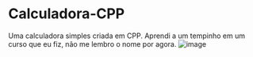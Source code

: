 # Calculadora-CPP
Uma calculadora simples criada em CPP. Aprendi a um tempinho em um curso que eu fiz, não me lembro o nome por agora.
![image](https://user-images.githubusercontent.com/82288892/114331533-9b2ffb00-9b1a-11eb-821c-d92943767f12.png)
